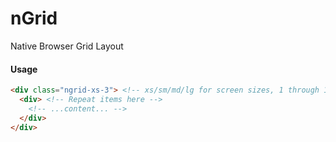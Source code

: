 # nGrid
Native Browser Grid Layout


#### Usage
```html
<div class="ngrid-xs-3"> <!-- xs/sm/md/lg for screen sizes, 1 through 12 for number of columns -->
  <div> <!-- Repeat items here -->
    <!-- ...content... -->
  </div>
</div>
```
